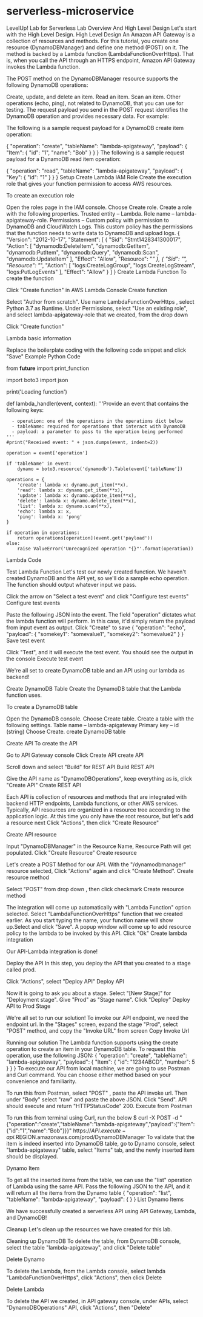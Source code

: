 # serverless-microservice
LevelUp! Lab for Serverless
Lab Overview And High Level Design
Let's start with the High Level Design. High Level Design An Amazon API Gateway is a collection of resources and methods. For this tutorial, you create one resource (DynamoDBManager) and define one method (POST) on it. The method is backed by a Lambda function (LambdaFunctionOverHttps). That is, when you call the API through an HTTPS endpoint, Amazon API Gateway invokes the Lambda function.

The POST method on the DynamoDBManager resource supports the following DynamoDB operations:

Create, update, and delete an item.
Read an item.
Scan an item.
Other operations (echo, ping), not related to DynamoDB, that you can use for testing.
The request payload you send in the POST request identifies the DynamoDB operation and provides necessary data. For example:

The following is a sample request payload for a DynamoDB create item operation:

{
    "operation": "create",
    "tableName": "lambda-apigateway",
    "payload": {
        "Item": {
            "id": "1",
            "name": "Bob"
        }
    }
}
The following is a sample request payload for a DynamoDB read item operation:

{
    "operation": "read",
    "tableName": "lambda-apigateway",
    "payload": {
        "Key": {
            "id": "1"
        }
    }
}
Setup
Create Lambda IAM Role
Create the execution role that gives your function permission to access AWS resources.

To create an execution role

Open the roles page in the IAM console.
Choose Create role.
Create a role with the following properties.
Trusted entity – Lambda.
Role name – lambda-apigateway-role.
Permissions – Custom policy with permission to DynamoDB and CloudWatch Logs. This custom policy has the permissions that the function needs to write data to DynamoDB and upload logs.
{
"Version": "2012-10-17",
"Statement": [
{
  "Sid": "Stmt1428341300017",
  "Action": [
    "dynamodb:DeleteItem",
    "dynamodb:GetItem",
    "dynamodb:PutItem",
    "dynamodb:Query",
    "dynamodb:Scan",
    "dynamodb:UpdateItem"
  ],
  "Effect": "Allow",
  "Resource": "*"
},
{
  "Sid": "",
  "Resource": "*",
  "Action": [
    "logs:CreateLogGroup",
    "logs:CreateLogStream",
    "logs:PutLogEvents"
  ],
  "Effect": "Allow"
}
]
}
Create Lambda Function
To create the function

Click "Create function" in AWS Lambda Console
Create function

Select "Author from scratch". Use name LambdaFunctionOverHttps , select Python 3.7 as Runtime. Under Permissions, select "Use an existing role", and select lambda-apigateway-role that we created, from the drop down

Click "Create function"

Lambda basic information

Replace the boilerplate coding with the following code snippet and click "Save"
Example Python Code

from __future__ import print_function

import boto3
import json

print('Loading function')


def lambda_handler(event, context):
    '''Provide an event that contains the following keys:

      - operation: one of the operations in the operations dict below
      - tableName: required for operations that interact with DynamoDB
      - payload: a parameter to pass to the operation being performed
    '''
    #print("Received event: " + json.dumps(event, indent=2))

    operation = event['operation']

    if 'tableName' in event:
        dynamo = boto3.resource('dynamodb').Table(event['tableName'])

    operations = {
        'create': lambda x: dynamo.put_item(**x),
        'read': lambda x: dynamo.get_item(**x),
        'update': lambda x: dynamo.update_item(**x),
        'delete': lambda x: dynamo.delete_item(**x),
        'list': lambda x: dynamo.scan(**x),
        'echo': lambda x: x,
        'ping': lambda x: 'pong'
    }

    if operation in operations:
        return operations[operation](event.get('payload'))
    else:
        raise ValueError('Unrecognized operation "{}"'.format(operation))
Lambda Code

Test Lambda Function
Let's test our newly created function. We haven't created DynamoDB and the API yet, so we'll do a sample echo operation. The function should output whatever input we pass.

Click the arrow on "Select a test event" and click "Configure test events"
Configure test events

Paste the following JSON into the event. The field "operation" dictates what the lambda function will perform. In this case, it'd simply return the payload from input event as output. Click "Create" to save
{
    "operation": "echo",
    "payload": {
        "somekey1": "somevalue1",
        "somekey2": "somevalue2"
    }
}
Save test event

Click "Test", and it will execute the test event. You should see the output in the console
Execute test event

We're all set to create DynamoDB table and an API using our lambda as backend!

Create DynamoDB Table
Create the DynamoDB table that the Lambda function uses.

To create a DynamoDB table

Open the DynamoDB console.
Choose Create table.
Create a table with the following settings.
Table name – lambda-apigateway
Primary key – id (string)
Choose Create.
create DynamoDB table

Create API
To create the API

Go to API Gateway console
Click Create API
create API

Scroll down and select "Build" for REST API
Build REST API

Give the API name as "DynamoDBOperations", keep everything as is, click "Create API"
Create REST API

Each API is collection of resources and methods that are integrated with backend HTTP endpoints, Lambda functions, or other AWS services. Typically, API resources are organized in a resource tree according to the application logic. At this time you only have the root resource, but let's add a resource next
Click "Actions", then click "Create Resource"

Create API resource

Input "DynamoDBManager" in the Resource Name, Resource Path will get populated. Click "Create Resource"
Create resource

Let's create a POST Method for our API. With the "/dynamodbmanager" resource selected, Click "Actions" again and click "Create Method".
Create resource method

Select "POST" from drop down , then click checkmark
Create resource method

The integration will come up automatically with "Lambda Function" option selected. Select "LambdaFunctionOverHttps" function that we created earlier. As you start typing the name, your function name will show up.Select and click "Save". A popup window will come up to add resource policy to the lambda to be invoked by this API. Click "Ok"
Create lambda integration

Our API-Lambda integration is done!

Deploy the API
In this step, you deploy the API that you created to a stage called prod.

Click "Actions", select "Deploy API"
Deploy API

Now it is going to ask you about a stage. Select "[New Stage]" for "Deployment stage". Give "Prod" as "Stage name". Click "Deploy"
Deploy API to Prod Stage

We're all set to run our solution! To invoke our API endpoint, we need the endpoint url. In the "Stages" screen, expand the stage "Prod", select "POST" method, and copy the "Invoke URL" from screen
Copy Invoke Url

Running our solution
The Lambda function supports using the create operation to create an item in your DynamoDB table. To request this operation, use the following JSON:
{
    "operation": "create",
    "tableName": "lambda-apigateway",
    "payload": {
        "Item": {
            "id": "1234ABCD",
            "number": 5
        }
    }
}
To execute our API from local machine, we are going to use Postman and Curl command. You can choose either method based on your convenience and familiarity.

To run this from Postman, select "POST" , paste the API invoke url. Then under "Body" select "raw" and paste the above JSON. Click "Send". API should execute and return "HTTPStatusCode" 200.
Execute from Postman

To run this from terminal using Curl, run the below
$ curl -X POST -d "{\"operation\":\"create\",\"tableName\":\"lambda-apigateway\",\"payload\":{\"Item\":{\"id\":\"1\",\"name\":\"Bob\"}}}" https://$API.execute-api.$REGION.amazonaws.com/prod/DynamoDBManager
To validate that the item is indeed inserted into DynamoDB table, go to Dynamo console, select "lambda-apigateway" table, select "Items" tab, and the newly inserted item should be displayed.

Dynamo Item

To get all the inserted items from the table, we can use the "list" operation of Lambda using the same API. Pass the following JSON to the API, and it will return all the items from the Dynamo table
{
    "operation": "list",
    "tableName": "lambda-apigateway",
    "payload": {
    }
}
List Dynamo Items

We have successfully created a serverless API using API Gateway, Lambda, and DynamoDB!

Cleanup
Let's clean up the resources we have created for this lab.

Cleaning up DynamoDB
To delete the table, from DynamoDB console, select the table "lambda-apigateway", and click "Delete table"

Delete Dynamo

To delete the Lambda, from the Lambda console, select lambda "LambdaFunctionOverHttps", click "Actions", then click Delete

Delete Lambda

To delete the API we created, in API gateway console, under APIs, select "DynamoDBOperations" API, click "Actions", then "Delete"

